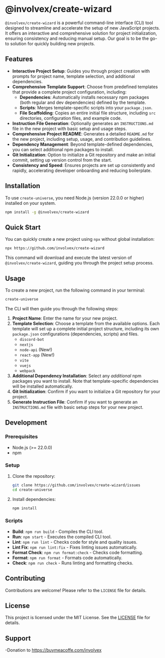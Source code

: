 <!-- @format -->

# @involvex/create-wizard

`@involvex/create-wizard` is a powerful command-line interface (CLI) tool designed to streamline and accelerate the setup of new JavaScript projects. It offers an interactive and comprehensive solution for project initialization, ensuring consistency and reducing manual setup. Our goal is to be the go-to solution for quickly building new projects.

## Features

- **Interactive Project Setup**: Guides you through project creation with prompts for project name, template selection, and additional dependencies.
- **Comprehensive Template Support**: Choose from predefined templates that provide a complete project configuration, including:
  - **Dependencies**: Automatically installs necessary npm packages (both regular and dev dependencies) defined by the template.
  - **Scripts**: Merges template-specific scripts into your `package.json`.
  - **File Scaffolding**: Copies an entire initial file structure, including `src` directories, configuration files, and example code.
- **Instruction File Generation**: Optionally generates an `INSTRUCTIONS.md` file in the new project with basic setup and usage steps.
- **Comprehensive Project README**: Generates a detailed `README.md` for the new project, including setup, usage, and contribution guidelines.
- **Dependency Management**: Beyond template-defined dependencies, you can select additional npm packages to install.
- **Git Initialization**: Option to initialize a Git repository and make an initial commit, setting up version control from the start.
- **Consistency and Speed**: Ensures projects are set up consistently and rapidly, accelerating developer onboarding and reducing boilerplate.

## Installation

To use `create-universe`, you need Node.js (version 22.0.0 or higher) installed on your system.

```bash
npm install -g @involvex/create-wizard
```

## Quick Start

You can quickly create a new project using `npx` without global installation:

```bash
npx https://github.com/involvex/create-wizard
```

This command will download and execute the latest version of `@involvex/create-wizard`, guiding you through the project setup process.

## Usage

To create a new project, run the following command in your terminal:

```bash
create-universe
```

The CLI will then guide you through the following steps:

1.  **Project Name**: Enter the name for your new project.
2.  **Template Selection**: Choose a template from the available options. Each template will set up a complete initial project structure, including its own `package.json` configurations (dependencies, scripts) and files.
    - `discord-bot`
    - `nextjs`
    - `node-api` (New!)
    - `react-app` (New!)
    - `vite`
    - `vuejs`
    - `webpack`
3.  **Additional Dependency Installation**: Select any _additional_ npm packages you want to install. Note that template-specific dependencies will be installed automatically.
4.  **Git Initialization**: Confirm if you want to initialize a Git repository for your project.
5.  **Generate Instruction File**: Confirm if you want to generate an `INSTRUCTIONS.md` file with basic setup steps for your new project.

## Development

### Prerequisites

- Node.js (>= 22.0.0)
- npm

### Setup

1.  Clone the repository:
    ```bash
    git clone https://github.com/involvex/create-wizard/issues
    cd create-universe
    ```
2.  Install dependencies:
    ```bash
    npm install
    ```

### Scripts

- **Build**: `npm run build` - Compiles the CLI tool.
- **Run**: `npm start` - Executes the compiled CLI tool.
- **Lint**: `npm run lint` - Checks code for style and quality issues.
- **Lint Fix**: `npm run lint:fix` - Fixes linting issues automatically.
- **Format Check**: `npm run format:check` - Checks code formatting.
- **Format**: `npm run format` - Formats code automatically.
- **Check**: `npm run check` - Runs linting and formatting checks.

## Contributing

Contributions are welcome! Please refer to the `LICENSE` file for details.

## License

This project is licensed under the MIT License. See the [LICENSE](LICENSE) file for details.

## Support

-Donation to https://buymeacoffe.com/involvex
